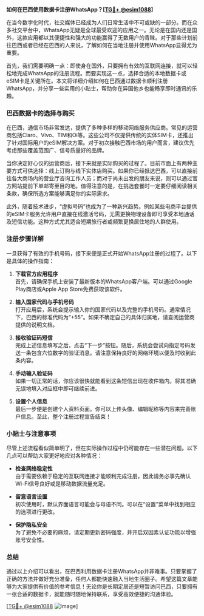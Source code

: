 **如何在巴西使用数据卡注册WhatsApp？[[TG💪+ @esim1088](https://t.me/s/esim1088)]**

在当今数字化时代，社交媒体已经成为人们日常生活中不可或缺的一部分。而在众多社交平台中，WhatsApp无疑是全球最受欢迎的应用之一。无论是在国内还是国外，这款应用都以其便捷性和强大的功能赢得了无数用户的青睐。对于那些计划前往巴西或者已经在巴西的人来说，了解如何在当地注册并使用WhatsApp显得尤为重要。

首先，我们需要明确一点：即使身在国外，只要拥有有效的互联网连接，就可以轻松地完成WhatsApp的注册流程。而要实现这一点，选择合适的本地数据卡或eSIM卡是关键所在。本文将详细介绍如何在巴西通过数据卡顺利注册WhatsApp，并分享一些实用的小贴士，帮助你在异国他乡也能畅享即时通讯的乐趣。

### 巴西数据卡的选择与购买

在巴西，通信市场非常发达，提供了多种多样的移动网络服务供应商。常见的运营商包括Claro、Vivo、TIM和Oi等。这些公司不仅提供传统的实体SIM卡，还推出了针对国际用户的eSIM解决方案。对于初次接触巴西市场的用户而言，建议优先考虑那些覆盖范围广、信号质量好的品牌。

当你决定好心仪的运营商后，接下来就是实际购买的过程了。目前市面上有两种主要方式可供选择：线上订购与线下实体店购买。如果你已经抵达巴西，可以直接前往各大商场内的营业厅咨询工作人员；而对于尚未出发的朋友来说，则可以通过官方网站提前下单邮寄至目的地。值得注意的是，在挑选套餐时一定要仔细阅读相关条款，确保所选方案能够满足你的实际需求。

此外，随着技术进步，“虚拟号码”也成为了一种新兴趋势。例如某些电商平台提供的eSIM卡服务允许用户直接在线激活号码，无需更换物理设备即可享受本地通话及短信功能。这种方式尤其适合短期旅行者或频繁更换居住地的人群使用。

### 注册步骤详解

一旦获得了有效的手机号码，接下来便是正式开始WhatsApp注册的过程了。以下是具体的操作指南：

1. **下载官方应用程序**  
   首先，请确保手机上安装了最新版本的WhatsApp客户端。可以通过Google Play商店或Apple App Store免费获取该软件。

2. **输入国家代码与手机号码**  
   打开应用后，系统会提示输入你的国家代码以及完整的手机号码。通常情况下，巴西的标准代码为“+55”。如果不确定自己的具体归属地，请查阅运营商提供的说明文档。

3. **接收验证码短信**  
   完成上述信息填写之后，点击“下一步”按钮。随后，系统会尝试向指定号码发送一条包含六位数字的验证消息。请注意保持良好的网络环境以便及时收到此条内容。

4. **手动输入验证码**  
   如果一切正常的话，你应该很快就能看到这条短信出现在收件箱内。将其准确无误地填入对应框中即可继续前进。

5. **设置个人信息**  
   最后一步便是创建个人资料页面。你可以上传头像、编辑昵称等内容来完善账户信息。至此，整个注册过程宣告结束！

### 小贴士与注意事项

尽管上述流程看似简单明了，但在实际操作过程中仍可能存在一些潜在问题。以下几点可以帮助大家更好地应对各种情况：

- **检查网络稳定性**  
  由于需要依赖于稳定的互联网连接才能顺利完成注册，因此请务必事先确认Wi-Fi信号良好或是移动数据流量充足。
  
- **留意语言设置**  
  初次使用时，默认界面语言可能会与母语不同。可以在“设置”菜单中找到相应的选项进行更改。

- **保护隐私安全**  
  为了避免不必要的麻烦，请定期更新密码强度，并开启双因素认证功能以增强账号安全性。

### 总结

通过以上介绍可以看出，在巴西利用数据卡注册WhatsApp并非难事。只要掌握了正确的方法并做好充分准备，任何人都能快速融入当地生活圈子。希望这篇文章能够为大家提供有价值的参考信息！无论你是长期定居还是短暂访问巴西，只要拥有一张合适的数据卡，就能随时随地保持联系，享受高效便捷的沟通体验。

[[TG💪+ @esim1088](https://t.me/s/esim1088) ![Image](https://i.postimg.cc/4NQfJmqS/Snipaste-2025-05-13-00-14-12.png)]